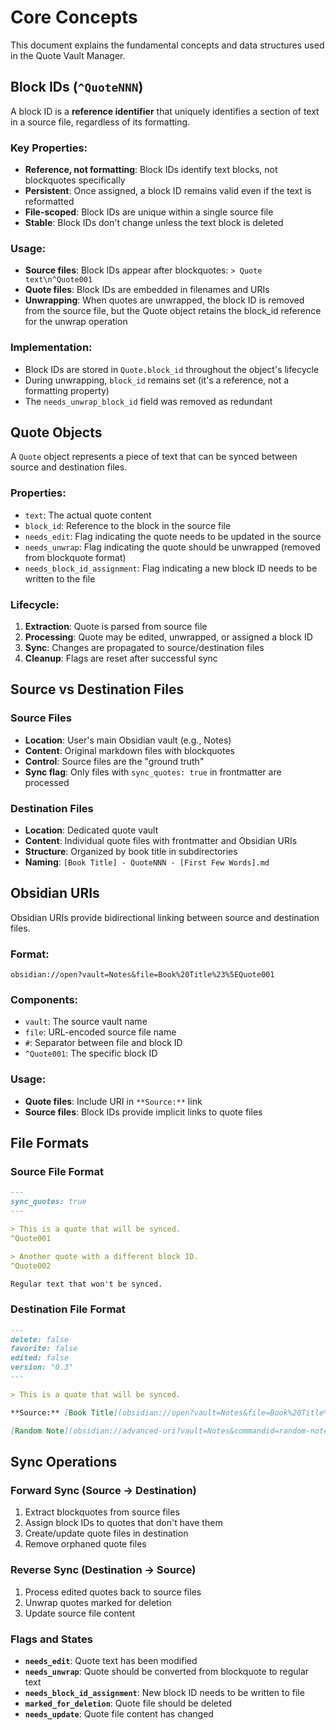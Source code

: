 # Core Concepts

This document explains the fundamental concepts and data structures used in the Quote Vault Manager.

## Block IDs (`^QuoteNNN`)

A block ID is a **reference identifier** that uniquely identifies a section of text in a source file, regardless of its formatting.

### Key Properties:
- **Reference, not formatting**: Block IDs identify text blocks, not blockquotes specifically
- **Persistent**: Once assigned, a block ID remains valid even if the text is reformatted
- **File-scoped**: Block IDs are unique within a single source file
- **Stable**: Block IDs don't change unless the text block is deleted

### Usage:
- **Source files**: Block IDs appear after blockquotes: `> Quote text\n^Quote001`
- **Quote files**: Block IDs are embedded in filenames and URIs
- **Unwrapping**: When quotes are unwrapped, the block ID is removed from the source file, but the Quote object retains the block_id reference for the unwrap operation

### Implementation:
- Block IDs are stored in `Quote.block_id` throughout the object's lifecycle
- During unwrapping, `block_id` remains set (it's a reference, not a formatting property)
- The `needs_unwrap_block_id` field was removed as redundant

## Quote Objects

A `Quote` object represents a piece of text that can be synced between source and destination files.

### Properties:
- `text`: The actual quote content
- `block_id`: Reference to the block in the source file
- `needs_edit`: Flag indicating the quote needs to be updated in the source
- `needs_unwrap`: Flag indicating the quote should be unwrapped (removed from blockquote format)
- `needs_block_id_assignment`: Flag indicating a new block ID needs to be written to the file

### Lifecycle:
1. **Extraction**: Quote is parsed from source file
2. **Processing**: Quote may be edited, unwrapped, or assigned a block ID
3. **Sync**: Changes are propagated to source/destination files
4. **Cleanup**: Flags are reset after successful sync

## Source vs Destination Files

### Source Files
- **Location**: User's main Obsidian vault (e.g., Notes)
- **Content**: Original markdown files with blockquotes
- **Control**: Source files are the "ground truth"
- **Sync flag**: Only files with `sync_quotes: true` in frontmatter are processed

### Destination Files
- **Location**: Dedicated quote vault
- **Content**: Individual quote files with frontmatter and Obsidian URIs
- **Structure**: Organized by book title in subdirectories
- **Naming**: `[Book Title] - QuoteNNN - [First Few Words].md`

## Obsidian URIs

Obsidian URIs provide bidirectional linking between source and destination files.

### Format:
```
obsidian://open?vault=Notes&file=Book%20Title%23%5EQuote001
```

### Components:
- `vault`: The source vault name
- `file`: URL-encoded source file name
- `#`: Separator between file and block ID
- `^Quote001`: The specific block ID

### Usage:
- **Quote files**: Include URI in `**Source:**` link
- **Source files**: Block IDs provide implicit links to quote files

## File Formats

### Source File Format
```markdown
---
sync_quotes: true
---

> This is a quote that will be synced.
^Quote001

> Another quote with a different block ID.
^Quote002

Regular text that won't be synced.
```

### Destination File Format
```markdown
---
delete: false
favorite: false
edited: false
version: "0.3"
---

> This is a quote that will be synced.

**Source:** [Book Title](obsidian://open?vault=Notes&file=Book%20Title%23%5EQuote001)

[Random Note](obsidian://advanced-uri?vault=Notes&commandid=random-note-open)
```

## Sync Operations

### Forward Sync (Source → Destination)
1. Extract blockquotes from source files
2. Assign block IDs to quotes that don't have them
3. Create/update quote files in destination
4. Remove orphaned quote files

### Reverse Sync (Destination → Source)
1. Process edited quotes back to source files
2. Unwrap quotes marked for deletion
3. Update source file content

### Flags and States
- **`needs_edit`**: Quote text has been modified
- **`needs_unwrap`**: Quote should be converted from blockquote to regular text
- **`needs_block_id_assignment`**: New block ID needs to be written to file
- **`marked_for_deletion`**: Quote file should be deleted
- **`needs_update`**: Quote file content has changed 